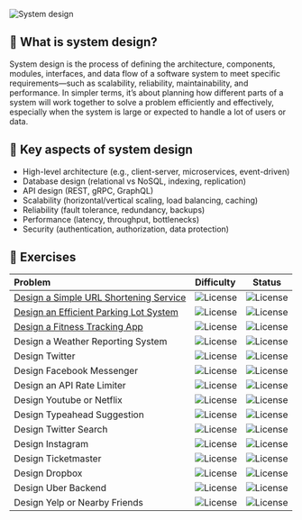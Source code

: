 ![System design](assets/system-design.png)

## 🧠 What is system design?
System design is the process of defining the architecture, components, modules, interfaces, and data flow of a software 
system to meet specific requirements—such as scalability, reliability, maintainability, and performance. 
In simpler terms, it’s about planning how different parts of a system will work together to solve a problem efficiently 
and effectively, especially when the system is large or expected to handle a lot of users or data.

## 🔧 Key aspects of system design
* High-level architecture (e.g., client-server, microservices, event-driven)
* Database design (relational vs NoSQL, indexing, replication)
* API design (REST, gRPC, GraphQL)
* Scalability (horizontal/vertical scaling, load balancing, caching)
* Reliability (fault tolerance, redundancy, backups)
* Performance (latency, throughput, bottlenecks)
* Security (authentication, authorization, data protection)

## 💪 Exercises

| Problem                                                                   | Difficulty                                              |                         Status                          |
|:--------------------------------------------------------------------------|:--------------------------------------------------------|:-------------------------------------------------------:|
| [Design a Simple URL Shortening Service](problems/url-shortening-service) | ![License](https://img.shields.io/badge/Easy-greenblue) | ![License](https://img.shields.io/badge/Done-greenblue) |
| [Design an Efficient Parking Lot System](problems/parking-lot-system)     | ![License](https://img.shields.io/badge/Easy-greenblue) | ![License](https://img.shields.io/badge/Done-greenblue) |
| [Design a Fitness Tracking App](problems/fitness-tracking-app)            | ![License](https://img.shields.io/badge/Easy-greenblue) | ![License](https://img.shields.io/badge/Done-greenblue) |
| Design a Weather Reporting System                                         | ![License](https://img.shields.io/badge/Easy-greenblue) |   ![License](https://img.shields.io/badge/Todo-gray)    |
| Design Twitter                                                            | ![License](https://img.shields.io/badge/Medium-orange)  |   ![License](https://img.shields.io/badge/Todo-gray)    |
| Design Facebook Messenger                                                 | ![License](https://img.shields.io/badge/Medium-orange)  |   ![License](https://img.shields.io/badge/Todo-gray)    |
| Design an API Rate Limiter                                                | ![License](https://img.shields.io/badge/Medium-orange)  |   ![License](https://img.shields.io/badge/Todo-gray)    |
| Design Youtube or Netflix                                                 | ![License](https://img.shields.io/badge/Medium-orange)  |   ![License](https://img.shields.io/badge/Todo-gray)    |
| Design Typeahead Suggestion                                               | ![License](https://img.shields.io/badge/Medium-orange)  |   ![License](https://img.shields.io/badge/Todo-gray)    |
| Design Twitter Search                                                     | ![License](https://img.shields.io/badge/Medium-orange)  |   ![License](https://img.shields.io/badge/Todo-gray)    |
| Design Instagram                                                          | ![License](https://img.shields.io/badge/Medium-orange)  |   ![License](https://img.shields.io/badge/Todo-gray)    |
| Design Ticketmaster                                                       | ![License](https://img.shields.io/badge/Hard-red)       |   ![License](https://img.shields.io/badge/Todo-gray)    |
| Design Dropbox                                                            | ![License](https://img.shields.io/badge/Hard-red)       |   ![License](https://img.shields.io/badge/Todo-gray)    |
| Design Uber Backend                                                       | ![License](https://img.shields.io/badge/Hard-red)       |   ![License](https://img.shields.io/badge/Todo-gray)    |
| Design Yelp or Nearby Friends                                             | ![License](https://img.shields.io/badge/Hard-red)       |   ![License](https://img.shields.io/badge/Todo-gray)    |